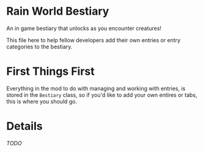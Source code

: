 # Rain World Bestiary
An in game bestiary that unlocks as you encounter creatures!

This file here to help fellow developers add their own entries or entry categories to the bestiary.

# First Things First
Everything in the mod to do with managing and working with entries, is stored in the `Bestiary` class, so if you'd like to add your own entires or tabs, this is where you should go.

# Details
*TODO*

